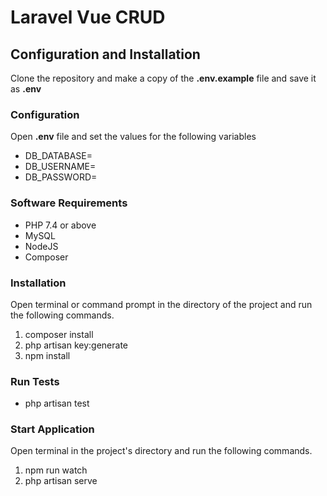 # Laravel Vue CRUD

## Configuration and Installation

Clone the repository and make a copy of the **.env.example** file and save it as **.env**

### Configuration

Open **.env** file  and set the values for the following variables

- DB_DATABASE=
- DB_USERNAME=
- DB_PASSWORD=

### Software Requirements

- PHP 7.4 or above
- MySQL
- NodeJS
- Composer

### Installation

Open terminal or command prompt in the directory of the project and run the following commands.

1. composer install
2. php artisan key:generate
3. npm install

### Run Tests

- php artisan test

### Start Application

Open terminal in the project's directory and run the following commands.

1. npm run watch
2. php artisan serve
